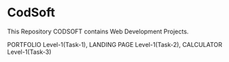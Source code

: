 # CodSoft
This Repository CODSOFT contains Web Development Projects.

PORTFOLIO Level-1(Task-1),
LANDING PAGE Level-1(Task-2),
CALCULATOR Level-1(Task-3)
